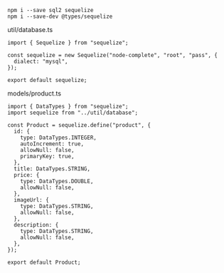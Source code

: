 `npm i --save sql2 sequelize`  
`npm i --save-dev @types/sequelize`

util/database.ts
```
import { Sequelize } from "sequelize";

const sequelize = new Sequelize("node-complete", "root", "pass", {
  dialect: "mysql",
});

export default sequelize;
```

models/product.ts
```
import { DataTypes } from "sequelize";
import sequelize from "../util/database";

const Product = sequelize.define("product", {
  id: {
    type: DataTypes.INTEGER,
    autoIncrement: true,
    allowNull: false,
    primaryKey: true,
  },
  title: DataTypes.STRING,
  price: {
    type: DataTypes.DOUBLE,
    allowNull: false,
  },
  imageUrl: {
    type: DataTypes.STRING,
    allowNull: false,
  },
  description: {
    type: DataTypes.STRING,
    allowNull: false,
  },
});

export default Product;
```
